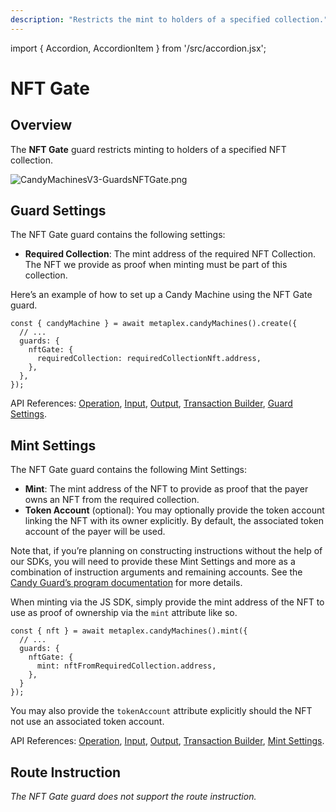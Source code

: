 ```yaml
---
description: "Restricts the mint to holders of a specified collection."
---
```


import { Accordion, AccordionItem } from '/src/accordion.jsx';

# NFT Gate

## Overview

The **NFT Gate** guard restricts minting to holders of a specified NFT collection.

![CandyMachinesV3-GuardsNFTGate.png](/assets/candy-machine-v3/CandyMachinesV3-GuardsNFTGate.png#radius)

## Guard Settings

The NFT Gate guard contains the following settings:

- **Required Collection**: The mint address of the required NFT Collection. The NFT we provide as proof when minting must be part of this collection.

<Accordion>
<AccordionItem title="JS SDK" open={true}>
<div className="accordion-item-padding">

Here’s an example of how to set up a Candy Machine using the NFT Gate guard.

```tsx
const { candyMachine } = await metaplex.candyMachines().create({
  // ...
  guards: {
    nftGate: {
      requiredCollection: requiredCollectionNft.address,
    },
  },
});
```

API References: [Operation](https://metaplex-foundation.github.io/js/classes/js.CandyMachineClient.html#create), [Input](https://metaplex-foundation.github.io/js/types/js.CreateCandyMachineInput.html), [Output](https://metaplex-foundation.github.io/js/types/js.CreateCandyMachineOutput.html), [Transaction Builder](https://metaplex-foundation.github.io/js/classes/js.CandyMachineBuildersClient.html#create), [Guard Settings](https://metaplex-foundation.github.io/js/types/js.NftGateGuardSettings.html).

</div>
</AccordionItem>
</Accordion>    

## Mint Settings

The NFT Gate guard contains the following Mint Settings:

- **Mint**: The mint address of the NFT to provide as proof that the payer owns an NFT from the required collection.
- **Token Account** (optional): You may optionally provide the token account linking the NFT with its owner explicitly. By default, the associated token account of the payer will be used.

Note that, if you’re planning on constructing instructions without the help of our SDKs, you will need to provide these Mint Settings and more as a combination of instruction arguments and remaining accounts. See the [Candy Guard’s program documentation](https://github.com/metaplex-foundation/mpl-candy-guard#nftgate) for more details.

<Accordion>
<AccordionItem title="JS SDK" open={true}>
<div className="accordion-item-padding">

When minting via the JS SDK, simply provide the mint address of the NFT to use as proof of ownership via the `mint` attribute like so.

```tsx
const { nft } = await metaplex.candyMachines().mint({
  // ...
  guards: {
    nftGate: {
      mint: nftFromRequiredCollection.address,
    },
  }
});
```

You may also provide the `tokenAccount` attribute explicitly should the NFT not use an associated token account.

API References: [Operation](https://metaplex-foundation.github.io/js/classes/js.CandyMachineClient.html#mint), [Input](https://metaplex-foundation.github.io/js/types/js.MintFromCandyMachineInput.html), [Output](https://metaplex-foundation.github.io/js/types/js.MintFromCandyMachineOutput.html), [Transaction Builder](https://metaplex-foundation.github.io/js/classes/js.CandyMachineBuildersClient.html#mint), [Mint Settings](https://metaplex-foundation.github.io/js/types/js.NftGateGuardMintSettings.html).

</div>
</AccordionItem>
</Accordion>    

## Route Instruction

*The NFT Gate guard does not support the route instruction.*

